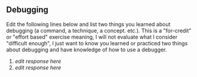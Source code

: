 ## Debugging

Edit the following lines below and list two things you learned about debugging (a command, a technique, a concept. etc.). This is a "for-credit" or "effort based" exercise meaning, I will not evaluate what I consider "difficult enough", I just want to know you learned or practiced two things about debugging and have knowledge of how to use a debugger.

1. *edit response here*
2. *edit response here*
